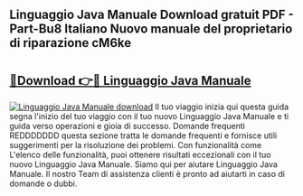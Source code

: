 ## Linguaggio Java Manuale Download gratuit PDF - Part-Bu8 Italiano Nuovo manuale del proprietario di riparazione cM6ke

# <h2><a href="http://dfbejjy.blite.top/?on=Linguaggio+Java+Manuale">🔗Download 👉🔴 Linguaggio Java Manuale</a></h2>

[![Linguaggio Java Manuale download](https://i.imgur.com/lujVjoI.png)](http://dfbejjy.blite.top/?on=Linguaggio+Java+Manuale)
Il tuo viaggio inizia qui questa guida segna l'inizio del tuo viaggio con il tuo nuovo Linguaggio Java Manuale e ti guida verso operazioni e gioia di successo. Domande frequenti REDDDDDDD questa sezione tratta le domande frequenti e fornisce utili suggerimenti per la risoluzione dei problemi. Con funzionalità come L'elenco delle funzionalità, puoi ottenere risultati eccezionali con il tuo nuovo Linguaggio Java Manuale. Siamo qui per aiutare Linguaggio Java Manuale. Il nostro Team di assistenza clienti è pronto ad aiutarti in caso di domande o dubbi.
